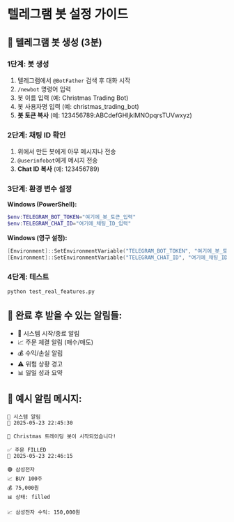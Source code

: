 # 텔레그램 봇 설정 가이드

## 🤖 텔레그램 봇 생성 (3분)

### 1단계: 봇 생성
1. 텔레그램에서 `@BotFather` 검색 후 대화 시작
2. `/newbot` 명령어 입력
3. 봇 이름 입력 (예: Christmas Trading Bot)
4. 봇 사용자명 입력 (예: christmas_trading_bot)
5. **봇 토큰 복사** (예: 123456789:ABCdefGHIjklMNOpqrsTUVwxyz)

### 2단계: 채팅 ID 확인
1. 위에서 만든 봇에게 아무 메시지나 전송
2. `@userinfobot`에게 메시지 전송
3. **Chat ID 복사** (예: 123456789)

### 3단계: 환경 변수 설정

**Windows (PowerShell):**
```powershell
$env:TELEGRAM_BOT_TOKEN="여기에_봇_토큰_입력"
$env:TELEGRAM_CHAT_ID="여기에_채팅_ID_입력"
```

**Windows (영구 설정):**
```powershell
[Environment]::SetEnvironmentVariable("TELEGRAM_BOT_TOKEN", "여기에_봇_토큰_입력", "User")
[Environment]::SetEnvironmentVariable("TELEGRAM_CHAT_ID", "여기에_채팅_ID_입력", "User")
```

### 4단계: 테스트
```bash
python test_real_features.py
```

## 🎯 완료 후 받을 수 있는 알림들:

- 🔔 시스템 시작/종료 알림
- 📈 주문 체결 알림 (매수/매도)
- 💰 수익/손실 알림
- ⚠️ 위험 상황 경고
- 📊 일일 성과 요약

## 📱 예시 알림 메시지:

```
🔔 시스템 알림
📅 2025-05-23 22:45:30

🎄 Christmas 트레이딩 봇이 시작되었습니다!
```

```
✅ 주문 FILLED
📅 2025-05-23 22:46:15

🟢 삼성전자
📈 BUY 100주
💰 75,000원
📊 상태: filled
```

```
📈 삼성전자 수익: 150,000원 
